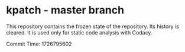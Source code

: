 # kpatch - master branch

This repository contains the frozen state of the repository.
Its history is cleared. It is used only for static code
analysis with Codacy.

Commit Time: 1726795602